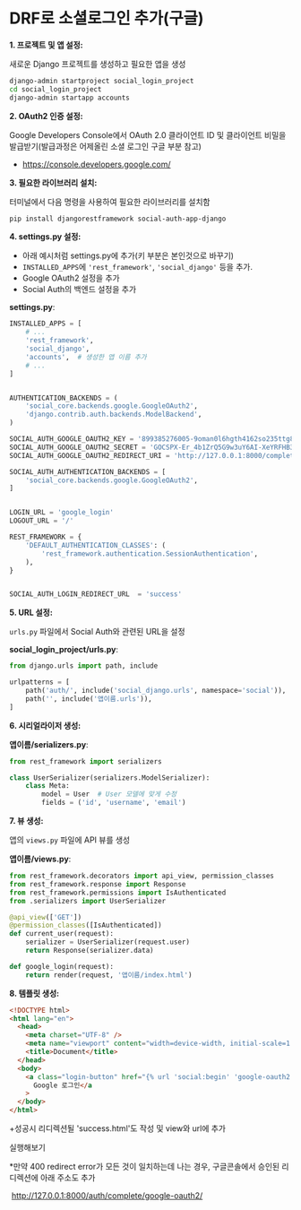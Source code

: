# DRF로 소셜로그인 추가(구글)

**1. 프로젝트 및 앱 설정:**

새로운 Django 프로젝트를 생성하고 필요한 앱을 생성
```bash
django-admin startproject social_login_project
cd social_login_project
django-admin startapp accounts
```

**2. OAuth2 인증 설정:**

Google Developers Console에서 OAuth 2.0 클라이언트 ID 및 클라이언트 비밀을 발급받기(발급과정은 어제올린 소셜 로그인 구글 부분 참고)
- https://console.developers.google.com/

**3. 필요한 라이브러리 설치:**

터미널에서 다음 명령을 사용하여 필요한 라이브러리를 설치함
```bash
pip install djangorestframework social-auth-app-django
```

**4. settings.py 설정:**

- 아래 예시처럼 settings.py에 추가(키 부분은 본인것으로 바꾸기)
- `INSTALLED_APPS`에 `'rest_framework'`, `'social_django'` 등을 추가.
- Google OAuth2 설정을 추가
- Social Auth의 백엔드 설정을 추가

**settings.py**:

```python
INSTALLED_APPS = [
    # ...
    'rest_framework',
    'social_django',
    'accounts',  # 생성한 앱 이름 추가
    # ...
]


AUTHENTICATION_BACKENDS = (
    'social_core.backends.google.GoogleOAuth2',
    'django.contrib.auth.backends.ModelBackend',
)

SOCIAL_AUTH_GOOGLE_OAUTH2_KEY = '899385276005-9oman0l6hgth4162so235ttg8jg2f3i3.apps.googleusercontent.com'
SOCIAL_AUTH_GOOGLE_OAUTH2_SECRET = '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'
SOCIAL_AUTH_GOOGLE_OAUTH2_REDIRECT_URI = 'http://127.0.0.1:8000/complete/google-oauth2/'

SOCIAL_AUTH_AUTHENTICATION_BACKENDS = [
    'social_core.backends.google.GoogleOAuth2',
]


LOGIN_URL = 'google_login'
LOGOUT_URL = '/'

REST_FRAMEWORK = {
    'DEFAULT_AUTHENTICATION_CLASSES': (
        'rest_framework.authentication.SessionAuthentication',
    ),
}


SOCIAL_AUTH_LOGIN_REDIRECT_URL  = 'success'
```

**5. URL 설정:**

`urls.py` 파일에서 Social Auth와 관련된 URL을 설정

**social_login_project/urls.py**:
```python
from django.urls import path, include

urlpatterns = [
    path('auth/', include('social_django.urls', namespace='social')),
	path('', include('앱이름.urls')),
]
```

**6. 시리얼라이저 생성:**

**앱이름/serializers.py**:

```python
from rest_framework import serializers

class UserSerializer(serializers.ModelSerializer):
    class Meta:
        model = User  # User 모델에 맞게 수정
        fields = ('id', 'username', 'email')
```

**7. 뷰 생성:**

앱의 `views.py` 파일에 API 뷰를 생성

**앱이름/views.py**:

```python
from rest_framework.decorators import api_view, permission_classes
from rest_framework.response import Response
from rest_framework.permissions import IsAuthenticated
from .serializers import UserSerializer

@api_view(['GET'])
@permission_classes([IsAuthenticated])
def current_user(request):
    serializer = UserSerializer(request.user)
    return Response(serializer.data)

def google_login(request):
    return render(request, '앱이름/index.html')
```

**8. 템플릿 생성:**

```html
<!DOCTYPE html>
<html lang="en">
  <head>
    <meta charset="UTF-8" />
    <meta name="viewport" content="width=device-width, initial-scale=1.0" />
    <title>Document</title>
  </head>
  <body>
    <a class="login-button" href="{% url 'social:begin' 'google-oauth2' %}">
      Google 로그인</a
    >
  </body>
</html>

```

+성공시 리디렉션될 'success.html'도 작성 및 view와 url에 추가

실행해보기

*만약 400 redirect error가 모든 것이 일치하는데 나는 경우, 구글콘솔에서 승인된 리디렉션에 아래 주소도 추가

​	http://127.0.0.1:8000/auth/complete/google-oauth2/